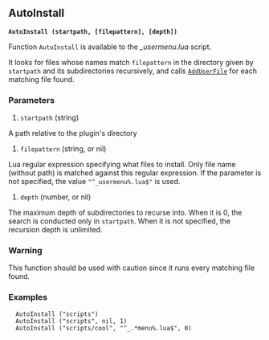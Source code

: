 ## AutoInstall

**`AutoInstall (startpath, [filepattern], [depth])`**

Function `AutoInstall` is available to the *_usermenu.lua* script.

It looks for files whose names match `filepattern` in the directory
given by `startpath` and its subdirectories recursively,
and calls [`AddUserFile`](34.html) for each matching file found.

### Parameters

1. `startpath` (string)

A path relative to the plugin's directory

1. `filepattern` (string, or nil)

Lua regular expression specifying what files to install.
Only file name (without path) is matched against this regular
expression. If the parameter is not specified, the value
`"^_usermenu%.lua$"` is used.

1. `depth` (number, or nil)

The maximum depth of subdirectories to recurse into.
When it is 0, the search is conducted only in `startpath`.
When it is not specified, the recursion depth is unlimited.

### Warning
This function should be used with caution since it runs
every matching file found.

### Examples

      AutoInstall ("scripts")
      AutoInstall ("scripts", nil, 1)
      AutoInstall ("scripts/cool", "^_.*menu%.lua$", 0)

